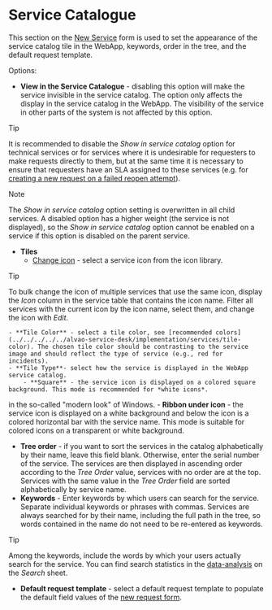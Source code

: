 # Service Catalogue
 
This section on the [New Service](create-service) form is used to set the appearance of the service catalog tile in the WebApp, keywords, order in the tree, and the default request template.
 
Options:

- **View in the Service Catalogue** - disabling this option will make the service invisible in the service catalog. The option only affects the display in the service catalog in the WebApp. The visibility of the service in other parts of the system is not affected by this option.  

> [!TIP]
> It is recommended to disable the *Show in service catalog* option for technical services or for services where it is undesirable for requesters to make requests directly to them, but at the same time it is necessary to ensure that requesters have an SLA assigned to these services (e.g. for [creating a new request on a failed reopen attempt](extended)).

> [!NOTE]
> The *Show in service catalog* option setting is overwritten in all child services. A disabled option has a higher weight (the service is not displayed), so the *Show in service catalog* option cannot be enabled on a service if this option is disabled on the parent service.

- **Tiles**
    - [Change icon](icons) - select a service icon from the icon library.

> [!TIP]
> To bulk change the icon of multiple services that use the same icon, display the *Icon* column in the service table that contains the icon name. Filter all services with the current icon by the icon name, select them, and change the icon with *Edit*.

    - **Tile Color** - select a tile color, see [recommended colors](../../../../../alvao-service-desk/implementation/services/tile-color). The chosen tile color should be contrasting to the service image and should reflect the type of service (e.g., red for incidents).
    - **Tile Type**- select how the service is displayed in the WebApp service catalog.
        - **Square** - the service icon is displayed on a colored square background. This mode is recommended for *white icons*.
 in the so-called "modern look" of Windows.
        - **Ribbon under icon** - the service icon is displayed on a white background and below the icon is a colored horizontal bar with the service name.  This mode is suitable for colored icons on a transparent or white background.
- **Tree order** - if you want to sort the services in the catalog alphabetically by their name, leave this field blank. Otherwise, enter the serial number of the service. The services are then displayed in ascending order according to the *Tree Order* value, services with no order are at the top. Services with the same value in the *Tree Order* field are sorted alphabetically by service name.
- **Keywords** - Enter keywords by which users can search for the service. Separate individual keywords or phrases with commas. Services are always searched for by their name, including the full path in the tree, so words contained in the name do not need to be re-entered as keywords. 

> [!TIP]
> Among the keywords, include the words by which your users actually search for the service. You can find search statistics in the [data-analysis](../../../../../alvao-service-desk/evaluation-of-system-operation/data-analysis) on the *Search* sheet.

- **Default request template** - select a default request template to populate the default field values of the [new request form](../../../requests/new-request).
